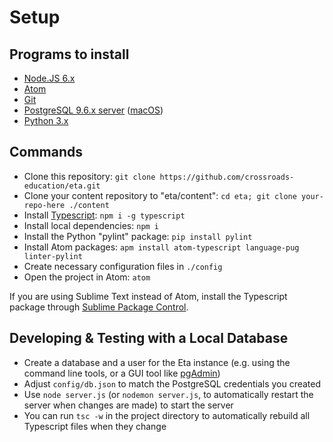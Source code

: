 # Setup

## Programs to install

- [Node.JS 6.x](https://nodejs.org)
- [Atom](https://atom.io)
- [Git](https://git-scm.com/downloads)
- [PostgreSQL 9.6.x server](https://www.postgresql.org/download/) ([macOS](http://postgresapp.com/))
- [Python 3.x](https://python.org)

## Commands
- Clone this repository: `git clone https://github.com/crossroads-education/eta.git`
- Clone your content repository to "eta/content": `cd eta; git clone your-repo-here ./content`
- Install [Typescript](https://typescriptlang.org): `npm i -g typescript`
- Install local dependencies: `npm i`
- Install the Python "pylint" package: `pip install pylint`
- Install Atom packages: `apm install atom-typescript language-pug linter-pylint`
- Create necessary configuration files in `./config`
- Open the project in Atom: `atom`

If you are using Sublime Text instead of Atom, install the Typescript package through [Sublime Package Control](https://packagecontrol.io/).

## Developing & Testing with a Local Database

- Create a database and a user for the Eta instance (e.g. using the command line tools, or a GUI tool like [pgAdmin](https://www.pgadmin.org/))
- Adjust `config/db.json` to match the PostgreSQL credentials you created
- Use `node server.js` (or `nodemon server.js`, to automatically restart the server when changes are made) to start the server
- You can run `tsc -w` in the project directory to automatically rebuild all Typescript files when they change
